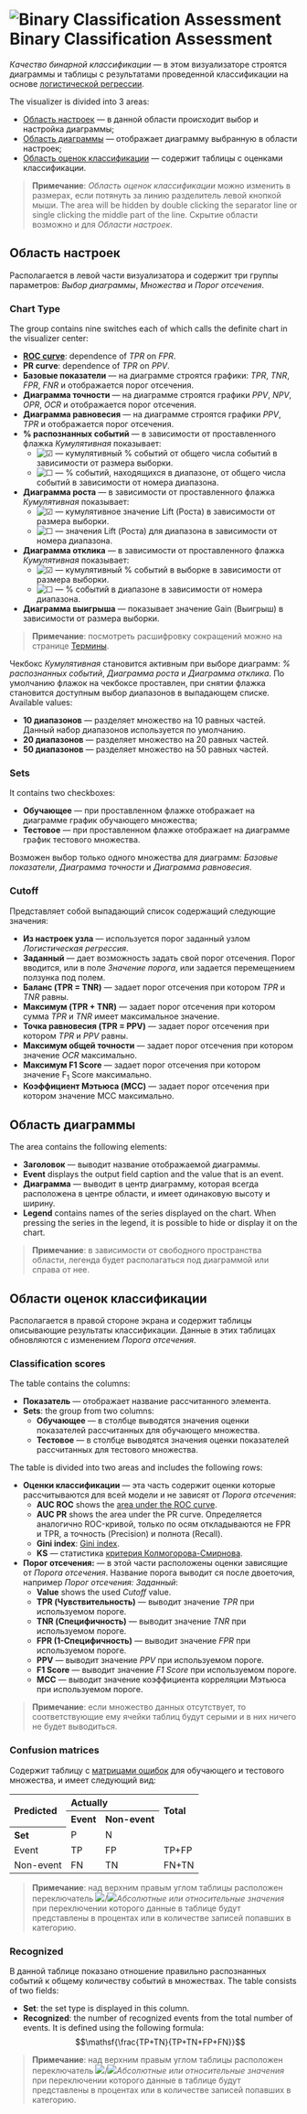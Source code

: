 # ![Binary Classification Assessment](../../images/icons/view_types/roc_default.svg) Binary Classification Assessment

*Качество бинарной классификации* — в этом визуализаторе строятся диаграммы и таблицы с результатами проведенной классификации на основе [логистической регрессии](../../processors/datamining/logistic-regression/README.md).

The visualizer is divided into 3 areas:

* [Область настроек](#oblast-nastroek) — в данной области происходит выбор и настройка диаграммы;
* [Область диаграммы](#oblast-diagrammy) — отображает диаграмму выбранную в области настроек;
* [Область оценок классификации](#oblasti-otsenok-klassifikatsii) — содержит таблицы с оценками классификации.

> **Примечание**: *Область оценок классификации* можно изменить в размерах, если потянуть за линию разделитель левой кнопкой мыши. The area will be hidden by double clicking the separator line or single clicking the middle part of the line. Скрытие области возможно и для *Области настроек*.

## Область настроек

Располагается в левой части визуализатора и содержит три группы параметров: *Выбор диаграммы*, *Множества* и *Порог отсечения*.

### Chart Type

The group contains nine switches each of which calls the definite chart in the visualizer center:

* **[ROC curve](https://wiki.loginom.ru/articles/roc-analysis.html)**: dependence of *TPR* on *FPR*.
* **PR curve**: dependence of *TPR* on *PPV*.
* **Базовые показатели** — на диаграмме строятся графики: *TPR*, *TNR*, *FPR*, *FNR* и отображается порог отсечения.
* **Диаграмма точности** — на диаграмме строятся графики *PPV*, *NPV*, *OPR*, *OCR* и отображается порог отсечения.
* **Диаграмма равновесия** — на диаграмме строятся графики *PPV*, *TPR* и отображается порог отсечения.
* **% распознанных событий** — в зависимости от проставленного флажка *Кумулятивная* показывает:
   * ![☑](../../images/icons/checkbox-states/checked_default.svg) — кумулятивный % событий от общего числа событий в зависимости от размера выборки.
   * ![☐](../../images/icons/checkbox-states/unchecked_default.svg) — % событий, находящихся в диапазоне, от общего числа событий в зависимости от номера диапазона.
* **Диаграмма роста** — в зависимости от проставленного флажка *Кумулятивная* показывает:
   * ![☑](../../images/icons/checkbox-states/checked_default.svg) — кумулятивное значение Lift (Роста) в зависимости от размера выборки.
   * ![☐](../../images/icons/checkbox-states/unchecked_default.svg) — значения Lift (Роста) для диапазона в зависимости от номера диапазона.
* **Диаграмма отклика** — в зависимости от проставленного флажка *Кумулятивная* показывает:
   * ![☑](../../images/icons/checkbox-states/checked_default.svg) — кумулятивный % событий в выборке в зависимости от размера выборки.
   * ![☐](../../images/icons/checkbox-states/unchecked_default.svg) — % событий в диапазоне в зависимости от номера диапазона.
* **Диаграмма выигрыша** — показывает значение Gain (Выигрыш) в зависимости от размера выборки.

> **Примечание**: посмотреть расшифровку сокращений можно на странице [Термины](./terms.md).

Чекбокс *Кумулятивная* становится активным при выборе диаграмм: *% распознанных событий*, *Диаграмма роста* и *Диаграмма отклика*. По умолчанию флажок на чекбоксе проставлен, при снятии флажка становится доступным выбор диапазонов в выпадающем списке. Available values:

* **10 диапазонов** — разделяет множество на 10 равных частей. Данный набор диапазонов используется по умолчанию.
* **20 диапазонов** — разделяет множество на 20 равных частей.
* **50 диапазонов** — разделяет множество на 50 равных частей.

### Sets

It contains two checkboxes:

* **Обучающее** — при проставленном флажке отображает на диаграмме график обучающего множества;
* **Тестовое** — при проставленном флажке отображает на диаграмме график тестового множества.

Возможен выбор только одного множества для диаграмм: *Базовые показатели*, *Диаграмма точности* и *Диаграмма равновесия*.

### Cutoff

Представляет собой выпадающий список содержащий следующие значения:

* **Из настроек узла** — используется порог заданный узлом *Логистическая регрессия*.
* **Заданный** — дает возможность задать свой порог отсечения. Порог вводится, или в поле *Значение порога*, или задается перемещением ползунка под полем.
* **Баланс (TPR = TNR)** — задает порог отсечения при котором *TPR* и *TNR* равны.
* **Максимум (TPR + TNR)** — задает порог отсечения при котором сумма *TPR* и *TNR* имеет максимальное значение.
* **Точка равновесия (TPR = PPV)** — задает порог отсечения при котором *TPR* и *PPV* равны.
* **Максимум общей точности** — задает порог отсечения при котором значение *OCR* максимально.
* **Максимум F1 Score** — задает порог отсечения при котором значение F<sub>1</sub> Score максимально.
* **Коэффициент Мэтьюса (MCC)** — задает порог отсечения при котором значение MCC максимально.

## Область диаграммы

The area contains the following elements:

* **Заголовок** — выводит название отображаемой диаграммы.
* **Event** displays the output field caption and the value that is an event.
* **Диаграмма** — выводит в центр диаграмму, которая всегда расположена в центре области, и имеет одинаковую высоту и ширину.
* **Legend** contains names of the series displayed on the chart. When pressing the series in the legend, it is possible to hide or display it on the chart.

> **Примечание**: в зависимости от свободного пространства области, легенда будет располагаться под диаграммой или справа от нее.

## Области оценок классификации

Располагается в правой стороне экрана и содержит таблицы описывающие результаты классификации. Данные в этих таблицах обновляются с изменением *Порога отсечения*.

### Classification scores

The table contains the columns:

* **Показатель** — отображает название рассчитанного элемента.
* **Sets**: the group from two columns:
   * **Обучающее** — в столбце выводятся значения оценки показателей рассчитанных для обучающего множества.
   * **Тестовое** — в столбце выводятся значения оценки показателей рассчитанных для тестового множества.

The table is divided into two areas and includes the following rows:

* **Оценки классификации** — эта часть содержит оценки которые рассчитываются для всей модели и не зависят от *Порога отсечения*:
   * **AUC ROC** shows the [area under the ROC curve](https://wiki.loginom.ru/articles/auc.html).
   * **AUC PR** shows the area under the PR curve. Определяется аналогично ROC-кривой, только по осям откладываются не FPR и TPR, а точность (Precision) и полнота (Recall).
   * **Gini index**: [Gini index](https://ru.wikipedia.org/wiki/Коэффициент_Джини).
   * **KS** — статистика [критерия Колмогорова-Смирнова](https://wiki.loginom.ru/articles/ks-test.html).
* **Порог отсечения:** — в этой части расположены оценки зависящие от *Порога отсечения*. Название порога выводит ся после двоеточия, например *Порог отсечения: Заданный*:
   * **Value** shows the used *Cutoff* value.
   * **TPR (Чувствительность)** — выводит значение *TPR* при используемом пороге.
   * **TNR (Специфичность)** — выводит значение *TNR* при используемом пороге.
   * **FPR (1-Специфичность)** — выводит значение *FPR* при используемом пороге.
   * **PPV** — выводит значение *PPV* при используемом пороге.
   * **F1 Score** — выводит значение *F1 Score* при используемом пороге.
   * **MCC** — выводит значение коэффициента корреляции Мэтьюса при используемом пороге.

> **Примечание**: если множество данных отсутствует, то соответствующие ему ячейки таблиц будут серыми и в них ничего не будет выводиться.

### Confusion matrices

Содержит таблицу с [матрицами ошибок](./error-matrix.md) для обучающего и тестового множества, и имеет следующий вид:

<table>
<tr><th align="left" rowspan="2">Predicted</th><th align="left" colspan="2">Actually</th><th rowspan="2" align="left">Total</th></tr>
<tr><th align="left">Event</th><th align="left">Non-event</th></tr>
 <tr><th align="left">Set</th><td>P</td><td>N</td><td></td></tr>
 <tr><td>Event</td><td>TP</td><td>FP</td><td>TP+FP</td></tr>
 <tr><td>Non-event</td><td>FN</td><td>TN</td><td>FN+TN</td></tr>
</table>

> **Примечание**: над верхним правым углом таблицы расположен переключатель ![ ](../../images/icons/switches/roc/absolute_default.svg)/![ ](../../images/icons/switches/roc/relative_default.svg)*Абсолютные или относительные значения* при переключении которого данные в таблице будут представлены в процентах или в количестве записей попавших в категорию.

### Recognized

В данной таблице показано отношение правильно распознанных событий к общему количеству событий в множествах. The table consists of two fields:

* **Set**: the set type is displayed in this column.
* **Recognized**: the number of recognized events from the total number of events. It is defined using the following formula: $$\mathsf{\frac{TP+TN}{TP+TN+FP+FN}}$$

> **Примечание**: над верхним правым углом таблицы расположен переключатель ![ ](../../images/icons/switches/roc/absolute_default.svg)/![ ](../../images/icons/switches/roc/relative_default.svg)*Абсолютные или относительные значения* при переключении которого данные в таблице будут представлены в процентах или в количестве записей попавших в категорию.
